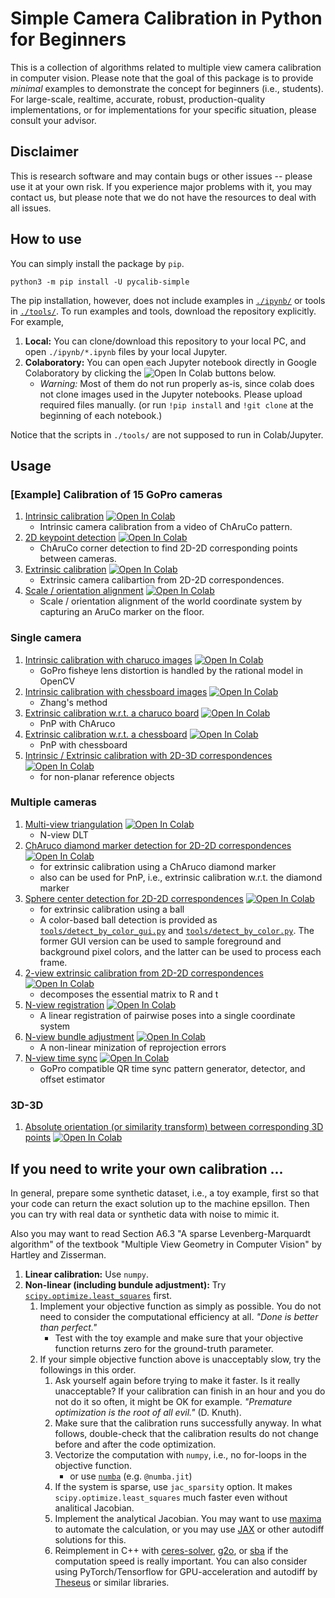 # Simple Camera Calibration in Python for Beginners

This is a collection of algorithms related to multiple view camera calibration in computer vision.  Please note that the goal of this package is to provide *minimal* examples to demonstrate the concept for beginners (i.e., students).  For large-scale, realtime, accurate, robust, production-quality implementations, or for implementations for your specific situation, please consult your advisor.


## Disclaimer

This is research software and may contain bugs or other issues -- please use it at your own risk. If you experience major problems with it, you may contact us, but please note that we do not have the resources to deal with all issues.

## How to use

You can simply install the package by `pip`.

```:bash
python3 -m pip install -U pycalib-simple
```

The pip installation, however, does not include examples in [`./ipynb/`](./ipynb/) or tools in [`./tools/`](./tools/).  To run examples and tools, download the repository explicitly.  For example,

1. **Local:** You can clone/download this repository to your local PC, and open `./ipynb/*.ipynb` files by your local Jupyter.
2. **Colaboratory:** You can open each Jupyter notebook directly in Google Colaboratory by clicking the ![Open In Colab][def] buttons below.
   * *Warning:* Most of them do not run properly as-is, since colab does not clone images used in the Jupyter notebooks. Please upload required files manually. (or run `!pip install` and `!git clone` at the beginning of each notebook.)

Notice that the scripts in `./tools/` are not supposed to run in Colab/Jupyter.


## Usage

### [Example] Calibration of 15 GoPro cameras
1. [Intrinsic calibration](./ipynb/example_gopro_step1_incalib.ipynb) [![Open In Colab][def]](https://colab.research.google.com/github/nbhr/pycalib/blob/master/ipynb/example_gopro_step1_incalib.ipynb)
   * Intrinsic camera calibration from a video of ChAruCo pattern.
2. [2D keypoint detection](./ipynb/example_gopro_step2_kp.ipynb) [![Open In Colab][def]](https://colab.research.google.com/github/nbhr/pycalib/blob/master/ipynb/example_gopro_step2_kp.ipynb)
   * ChAruCo corner detection to find 2D-2D corresponding points between cameras.
3. [Extrinsic calibration](./ipynb/example_gopro_step3_ba.ipynb) [![Open In Colab][def]](https://colab.research.google.com/github/nbhr/pycalib/blob/master/ipynb/example_gopro_step3_ba.ipynb)
   * Extrinsic camera calibartion from 2D-2D correspondences.
4. [Scale / orientation alignment](./ipynb/example_gopro_step4_floor.ipynb) [![Open In Colab][def]](https://colab.research.google.com/github/nbhr/pycalib/blob/master/ipynb/example_gopro_step4_floor.ipynb)
   * Scale / orientation alignment of the world coordinate system by capturing an AruCo marker on the floor.

### Single camera

1. [Intrinsic calibration with charuco images](./ipynb/incalib_charuco.ipynb) [![Open In Colab][def]](https://colab.research.google.com/github/nbhr/pycalib/blob/master/ipynb/incalib_charuco.ipynb)
   * GoPro fisheye lens distortion is handled by the rational model in OpenCV
2. [Intrinsic calibration with chessboard images](./ipynb/incalib_chess.ipynb) [![Open In Colab][def]](https://colab.research.google.com/github/nbhr/pycalib/blob/master/ipynb/incalib_chess.ipynb)
   * Zhang's method
3. [Extrinsic calibration w.r.t. a charuco board](./ipynb/excalib_charuco.ipynb) [![Open In Colab][def]](https://colab.research.google.com/github/nbhr/pycalib/blob/master/ipynb/excalib_charuco.ipynb)
   * PnP with ChAruco
4. [Extrinsic calibration w.r.t. a chessboard](./ipynb/excalib_chess.ipynb) [![Open In Colab][def]](https://colab.research.google.com/github/nbhr/pycalib/blob/master/ipynb/excalib_chess.ipynb)
   * PnP with chessboard
5. [Intrinsic / Extrinsic calibration with 2D-3D correspondences](./ipynb/calib2d3d.ipynb) [![Open In Colab][def]](https://colab.research.google.com/github/nbhr/pycalib/blob/master/ipynb/calib2d3d.ipynb)
   * for non-planar reference objects

### Multiple cameras

1. [Multi-view triangulation](./ipynb/ncam_triangulate.ipynb) [![Open In Colab][def]](https://colab.research.google.com/github/nbhr/pycalib/blob/master/ipynb/ncam_triangulate.ipynb)
   * N-view DLT
2. [ChAruco diamond marker detection for 2D-2D correspondences](./ipynb/charuco_diamond.ipynb) [![Open In Colab][def]](https://colab.research.google.com/github/nbhr/pycalib/blob/master/ipynb/charuco_diamond.ipynb)
   * for extrinsic calibration using a ChAruco diamond marker
   * also can be used for PnP, i.e., extrinsic calibration w.r.t. the diamond marker
3. [Sphere center detection for 2D-2D correspondences](./ipynb/sphere.ipynb) [![Open In Colab][def]](https://colab.research.google.com/github/nbhr/pycalib/blob/master/ipynb/sphere.ipynb)
   * for extrinsic calibration using a ball
   * A color-based ball detection is provided as [`tools/detect_by_color_gui.py`](tools/detect_by_color_gui.py) and [`tools/detect_by_color.py`](tools/detect_by_color.py).  The former GUI version can be used to sample foreground and background pixel colors, and the latter can be used to process each frame.
4. [2-view extrinsic calibration from 2D-2D correspondences](./ipynb/excalib_2d.ipynb) [![Open In Colab][def]](https://colab.research.google.com/github/nbhr/pycalib/blob/master/ipynb/excalib_2d.ipynb)
   * decomposes the essential matrix to R and t
5. [N-view registration](./ipynb/ncam_registration.ipynb) [![Open In Colab][def]](https://colab.research.google.com/github/nbhr/pycalib/blob/master/ipynb/ncam_registration.ipynb)
   * A linear registration of pairwise poses into a single coordinate system
6. [N-view bundle adjustment](./ipynb/ncam_ba.ipynb) [![Open In Colab][def]](https://colab.research.google.com/github/nbhr/pycalib/blob/master/ipynb/ncam_ba.ipynb)
   * A non-linear minization of reprojection errors
7. [N-view time sync](./ipynb/qrtimecode.ipynb) [![Open In Colab][def]](https://colab.research.google.com/github/nbhr/pycalib/blob/master/ipynb/qrtimecode.ipynb)
   * GoPro compatible QR time sync pattern generator, detector, and offset estimator

### 3D-3D

1. [Absolute orientation (or similarity transform) between corresponding 3D points](./ipynb/absolute_orientation.ipynb) [![Open In Colab][def]](https://colab.research.google.com/github/nbhr/pycalib/blob/master/ipynb/absolute_orientation.ipynb)


## If you need to write your own calibration ...

In general, prepare some synthetic dataset, i.e., a toy example, first so that your code can return the exact solution up to the machine epsillon.  Then you can try with real data or synthetic data with noise to mimic it.

Also you may want to read Section A6.3 "A sparse Levenberg-Marquardt algorithm" of the textbook "Multiple View Geometry in Computer Vision" by Hartley and Zisserman.

1. **Linear calibration:** Use `numpy`.
2. **Non-linear (including bundule adjustment):** Try [`scipy.optimize.least_squares`](https://docs.scipy.org/doc/scipy/reference/generated/scipy.optimize.least_squares.html) first.
   1. Implement your objective function as simply as possible. You do not need to consider the computational efficiency at all. *"Done is better than perfect."*
      * Test with the toy example and make sure that your objective function returns zero for the ground-truth parameter.
   2. If your simple objective function above is unacceptably slow, try the followings in this order.
      1. Ask yourself again before trying to make it faster.  Is it really unacceptable?  If your calibration can finish in an hour and you do not do it so often, it might be OK for example. *"Premature optimization is the root of all evil."* (D. Knuth).
      2. Make sure that the calibration runs successfully anyway.  In what follows, double-check that the calibration results do not change before and after the code optimization.
      3. Vectorize the computation with `numpy`, i.e., no for-loops in the objective function.
         * or use [`numba`](https://numba.pydata.org/) (e.g. `@numba.jit`)
      4. If the system is sparse, use `jac_sparsity` option. It makes `scipy.optimize.least_squares` much faster even without analitical Jacobian.
      5. Implement the analytical Jacobian. You may want to use [maxima](http://wxmaxima-developers.github.io/wxmaxima/) to automate the calculation, or you may use [JAX](https://github.com/google/jax) or other autodiff solutions for this.
      6. Reimplement in C++ with [ceres-solver](http://ceres-solver.org/), [g2o](https://github.com/RainerKuemmerle/g2o), or [sba](http://users.ics.forth.gr/~lourakis/sba/) if the computation speed is really important.  You can also consider using PyTorch/Tensorflow for GPU-acceleration and autodiff by [Theseus](https://github.com/facebookresearch/theseus) or similar libraries.



[def]: https://colab.research.google.com/assets/colab-badge.svg
